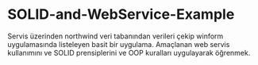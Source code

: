 # SOLID-and-WebService-Example
Servis üzerinden northwind veri tabanından verileri çekip winform uygulamasında listeleyen basit bir uygulama. Amaçlanan web servis kullanımını ve SOLID prensiplerini ve OOP kuralları uygulayarak öğrenmek.
